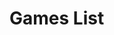 # Games List

<table id="GamesList">
<tbody>
	<tr>
	</tr>
</tbody>
</table>

<script>
$(document).ready(function(){
	var BGGIDList = "";
	var html = "";

	$.get(
		"{{ 'Games/GamesList.xml' | relative_url }}"
		,function(data){
			BGGIDList = $(data).find("Games Game").map(function(){
				return $(this).attr("id");
			})
			.get()
			.join();
		}
	)
	.done(function(){
		$.get(
			"{{ site.bggapi-thing }}" + BGGIDList
			,function(data){
				var item = $(data).find("items item");

				item.sort(function(a,b){
					return ($(a).find("name[type='primary']").attr("value") > $(b).find("name[type='primary']").attr("value")) ? 1 : 0;
				});

				item.each(function(i,v){
html += ""
+ "		<td>"
+ "			<a href='{{ 'Games/Game.html' | relative_url }}?bggid=" + $(v).attr("id") + "'>"
+ "				<div class='thumbnail'><img src='" + $(v).find("thumbnail").text() + "'></div>"
+ "				<div>" + $(v).find("name[type='primary']").attr("value") + "</div>"
+ "			</a>"
+ "		</td>";
				});
			}
		)
		.done(function(){
			$("#GamesList tbody tr").html(html);
		});
	});
});
</script>
